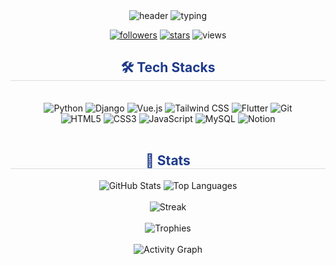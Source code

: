 <!-- Header -->
<div align="center">
  <img src="https://capsule-render.vercel.app/api?type=waving&height=200&text=Youtak2's%20GitHub&animation=fadeIn&fontColor=FFFFFF&fontSize=54&color=gradient" alt="header"/>
  <img src="https://readme-typing-svg.demolab.com?font=Inter&weight=700&size=20&duration=3000&pause=1200&color=1E3A8A&center=true&vCenter=true&width=700&lines=AIoT+·+Flutter+·+BLE%2FMQTT;Django+%26+Vue+Fintech;Edge+AI+to+App+%26+Cloud" alt="typing"/>
</div>

<!-- Quick badges -->
<p align="center">
  <a href="https://github.com/Youtak2?tab=followers"><img src="https://img.shields.io/github/followers/Youtak2?style=for-the-badge&label=Followers&color=3B82F6" alt="followers"/></a>
  <a href="https://github.com/Youtak2?tab=repositories&type=source"><img src="https://img.shields.io/github/stars/Youtak2?affiliations=OWNER%2CCOLLABORATOR&style=for-the-badge&label=Stars&color=1E3A8A" alt="stars"/></a>
  <img src="https://komarev.com/ghpvc/?username=Youtak2&style=for-the-badge&color=3B82F6" alt="views"/>
</p>

<!-- Tech Stacks -->
<div align="center">
  <h2 style="border-bottom: 1px solid #d8dee4; color: #1E3A8A;">🛠️ Tech Stacks</h2>
  <br/>
  <img src="https://img.shields.io/badge/Python-3776AB?style=for-the-badge&logo=Python&logoColor=white" alt="Python"/>
  <img src="https://img.shields.io/badge/Django-092E20?style=for-the-badge&logo=Django&logoColor=white" alt="Django"/>
  <img src="https://img.shields.io/badge/Vue.js-4FC08D?style=for-the-badge&logo=Vue.js&logoColor=white" alt="Vue.js"/>
  <img src="https://img.shields.io/badge/Tailwind%20CSS-06B6D4?style=for-the-badge&logo=TailwindCSS&logoColor=white" alt="Tailwind CSS"/>
  <img src="https://img.shields.io/badge/Flutter-02569B?style=for-the-badge&logo=Flutter&logoColor=white" alt="Flutter"/>
  <img src="https://img.shields.io/badge/Git-F05032?style=for-the-badge&logo=Git&logoColor=white" alt="Git"/>
  <br/>
  <img src="https://img.shields.io/badge/HTML5-E34F26?style=for-the-badge&logo=HTML5&logoColor=white" alt="HTML5"/>
  <img src="https://img.shields.io/badge/CSS3-1572B6?style=for-the-badge&logo=CSS3&logoColor=white" alt="CSS3"/>
  <img src="https://img.shields.io/badge/JavaScript-F7DF1E?style=for-the-badge&logo=JavaScript&logoColor=000000" alt="JavaScript"/>
  <img src="https://img.shields.io/badge/MySQL-4479A1?style=for-the-badge&logo=MySQL&logoColor=white" alt="MySQL"/>
  <img src="https://img.shields.io/badge/Notion-000000?style=for-the-badge&logo=Notion&logoColor=white" alt="Notion"/>
</div>

<br/>

<!-- Stats -->
<div align="center">
  <h2 style="border-bottom: 1px solid #d8dee4; color: #1E3A8A;">🏅 Stats</h2>
  <div>
    <img src="https://github-readme-stats.vercel.app/api?username=Youtak2&show_icons=true&rank_icon=github&theme=transparent&title_color=1E3A8A&text_color=334155&icon_color=3B82F6&ring_color=3B82F6" alt="GitHub Stats"/>
    <img src="https://github-readme-stats.vercel.app/api/top-langs/?username=Youtak2&layout=compact&theme=transparent&title_color=1E3A8A&text_color=334155" alt="Top Languages"/>
  </div>
  <br/>
  <img src="https://streak-stats.demolab.com?user=Youtak2&theme=transparent&hide_border=true&ring=3B82F6&fire=EF4444&currStreakLabel=3B82F6" alt="Streak"/>
  <br/><br/>
  <img src="https://github-profile-trophy.vercel.app/?username=Youtak2&theme=flat&no-frame=true&row=1&column=6" alt="Trophies"/>
  <br/><br/>
  <img src="https://github-readme-activity-graph.vercel.app/graph?username=Youtak2&bg_color=ffffff00&color=1E3A8A&line=3B82F6&point=1E3A8A&area=true&hide_border=true" alt="Activity Graph"/>
</div>

<br/>
